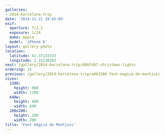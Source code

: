 ```yaml
---
galleries:
- 2014-barcelona-trip
date: '2014-11-21 19:45:04'
exif:
  aperture: f/2.2
  exposure: 1/24
  make: Apple
  model: 'iPhone 6'
layout: gallery-photo
location:
  latitude: 41.37133333
  longitude: 2.15130283
next: /gallery/2014-barcelona-trip/606fd97-christmas-lights
ordering: 31
previous: /gallery/2014-barcelona-trip/a061586-font-magica-de-montjuic
sizes:
  1280:
    height: 960
    width: 1280
  640w:
    height: 480
    width: 640
  200x200:
    height: 200
    width: 200
title: 'Font màgica de Montjuïc'
---
```

